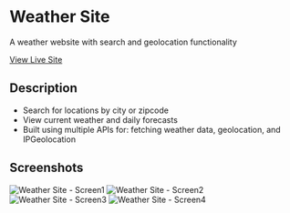 # Weather Site
A weather website with search and geolocation functionality
 
 [View Live Site](https://weathersite-heyitsbilly.netlify.app/)
 
 ## Description

 * Search for locations by city or zipcode
 * View current weather and daily forecasts
 * Built using multiple APIs for: fetching weather data, geolocation, and IPGeolocation
 
 ## Screenshots
 
![Weather Site - Screen1](https://github.com/billyfarrell95/weather-site/assets/25358057/c9a4af1c-ad55-4a82-8cef-d97a798e58f2)
![Weather Site - Screen2](https://github.com/billyfarrell95/weather-site/assets/25358057/2c4b74d7-87bf-4811-8d09-183e34b6a194)
![Weather Site - Screen3](https://github.com/billyfarrell95/weather-site/assets/25358057/e2334a68-6a23-4915-9694-f2e840bab54f)
![Weather Site - Screen4](https://github.com/billyfarrell95/weather-site/assets/25358057/252b7abd-66ed-466b-a0bb-72784e052f28)
